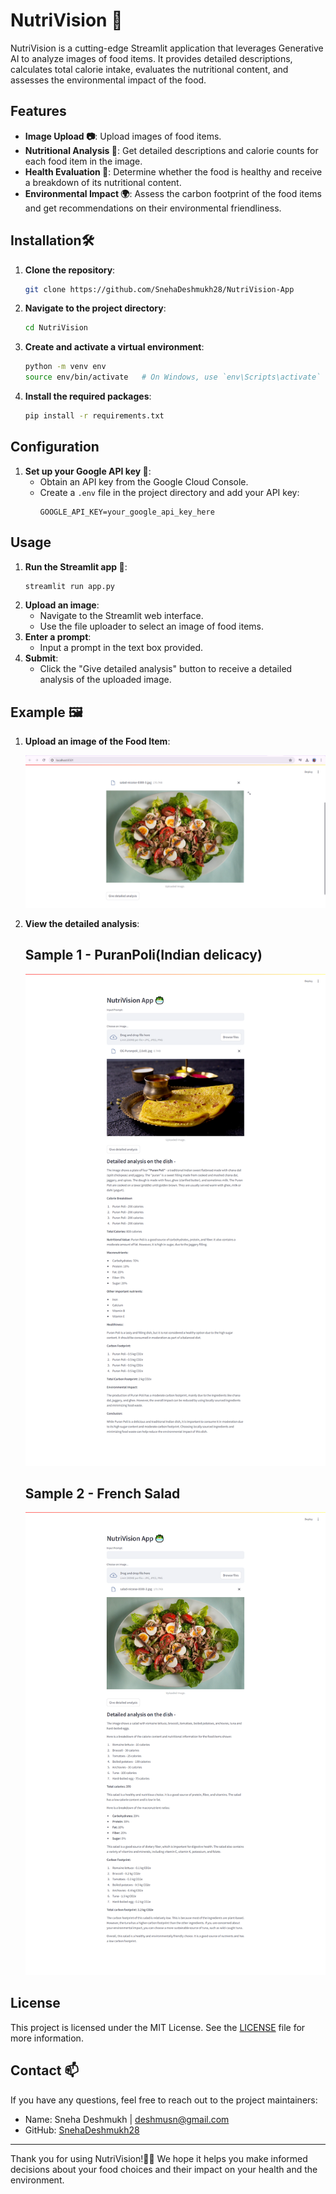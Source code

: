 # NutriVision 🥗

NutriVision is a cutting-edge Streamlit application that leverages Generative AI to analyze images of food items. It provides detailed descriptions, calculates total calorie intake, evaluates the nutritional content, and assesses the environmental impact of the food. 

## Features

- **Image Upload 📷**: Upload images of food items.
- **Nutritional Analysis 🍏**: Get detailed descriptions and calorie counts for each food item in the image.
- **Health Evaluation 💪**: Determine whether the food is healthy and receive a breakdown of its nutritional content.
- **Environmental Impact 🌍**: Assess the carbon footprint of the food items and get recommendations on their environmental friendliness.

## Installation🛠️

1. **Clone the repository**:
    ```bash
    git clone https://github.com/SnehaDeshmukh28/NutriVision-App
    ```
2. **Navigate to the project directory**:
    ```bash
    cd NutriVision
    ```
3. **Create and activate a virtual environment**:
    ```bash
    python -m venv env
    source env/bin/activate   # On Windows, use `env\Scripts\activate`
    ```
4. **Install the required packages**:
    ```bash
    pip install -r requirements.txt
    ```

## Configuration

1. **Set up your Google API key 🔑**:
    - Obtain an API key from the Google Cloud Console.
    - Create a `.env` file in the project directory and add your API key:
      ```plaintext
      GOOGLE_API_KEY=your_google_api_key_here
      ```

## Usage

1. **Run the Streamlit app 🚀**:
    ```bash
    streamlit run app.py
    ```
2. **Upload an image**:
    - Navigate to the Streamlit web interface.
    - Use the file uploader to select an image of food items.
3. **Enter a prompt**:
    - Input a prompt in the text box provided.
4. **Submit**:
    - Click the "Give detailed analysis" button to receive a detailed analysis of the uploaded image.

## Example 🖼️

1. **Upload an image of the Food Item**:

    ![Upload Food Item Example](images/FoodImageUpload.png)
2. **View the detailed analysis**:
    ## Sample 1 - PuranPoli(Indian delicacy)
    ![Analysis Example 1](images/PuranPoliAnalysis.png)

    ## Sample 2 - French Salad
    ![Analysis Example 2](images/Analysis.png)

## License

This project is licensed under the MIT License. See the [LICENSE](LICENSE) file for more information.

## Contact 📫

If you have any questions, feel free to reach out to the project maintainers:

- Name: Sneha Deshmukh | deshmusn@gmail.com
- GitHub: [SnehaDeshmukh28](https://github.com/SnehaDeshmukh28)

---

Thank you for using NutriVision!🙏🏻 We hope it helps you make informed decisions about your food choices and their impact on your health and the environment.
